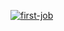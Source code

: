 [![first-job](https://github.com/DanishOnGit/cicd-actions/actions/workflows/text.yaml/badge.svg)](https://github.com/DanishOnGit/cicd-actions/actions/workflows/text.yaml)